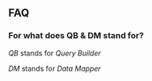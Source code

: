 ## FAQ


### For what does QB & DM stand for?

*QB* stands for *Query Builder* 

*DM* stands for *Data Mapper*
